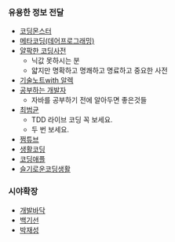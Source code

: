 ### 유용한 정보 전달
- [코딩몬스터](https://www.youtube.com/c/%EC%BD%94%EB%94%A9%EB%AA%AC%EC%8A%A4%ED%84%B0TV)
- [메타코딩(데어프로그래밍)](https://www.youtube.com/channel/UCVrhnbfe78ODeQglXtT1Elw)
- [얄팍한 코딩사전](https://www.youtube.com/channel/UC2nkWbaJt1KQDi2r2XclzTQ/playlists)  
    - 닉값 못하시는 분
    - 얇지만 명확하고 명쾌하고 명료하고 중요한 사전  
- [기술노트with 알렉](https://www.youtube.com/c/%EA%B8%B0%EC%88%A0%EB%85%B8%ED%8A%B8with%EC%95%8C%EB%A0%89)
- [공부하는 개발자](https://www.youtube.com/channel/UCUQi7y46_TMbvPjSt1AbDug/videos)
    - 자바를 공부하기 전에 알아두면 좋은것들
- [최범균](https://www.youtube.com/channel/UCqH_q8CLELh-Xa62u7LM-HQ)
    - TDD 라이브 코딩 꼭 보세요.
    - 두 번 보세요.  
- [쩜튜브](https://www.youtube.com/channel/UCz6z9z5wrOd2aB090WwYc8Q)
- [생활코딩](https://www.youtube.com/c/%EC%83%9D%ED%99%9C%EC%BD%94%EB%94%A91)
- [코딩애플](https://www.youtube.com/channel/UCSLrpBAzr-ROVGHQ5EmxnUg)
- [슬기로운코딩생활](https://www.youtube.com/channel/UCuwnsmB0O3o9CQPXhCwbZLA)

### 시야확장
- [개발바닥](https://www.youtube.com/channel/UCSEOUzkGNCT_29EU_vnBYjg)
- [백기선](https://www.youtube.com/c/%EB%B0%B1%EA%B8%B0%EC%84%A0)
- [박재성](https://www.youtube.com/user/javajigi)